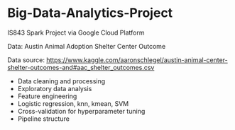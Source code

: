 # Big-Data-Analytics-Project
IS843 Spark Project via Google Cloud Platform

Data: Austin Animal Adoption Shelter Center Outcome

Data source: https://www.kaggle.com/aaronschlegel/austin-animal-center-shelter-outcomes-and#aac_shelter_outcomes.csv

- Data cleaning and processing
- Exploratory data analysis
- Feature engineering
- Logistic regression, knn, kmean, SVM
- Cross-validation for hyperparameter tuning
- Pipeline structure
